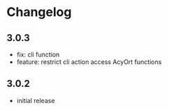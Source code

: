# Changelog

## 3.0.3

- fix: cli function
- feature: restrict cli action access AcyOrt functions

## 3.0.2

- initial release
